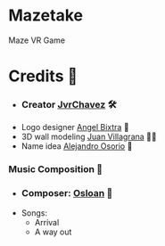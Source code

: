 # Mazetake
Maze VR Game

# Credits :page_facing_up:
- ### Creator [JvrChavez](https://www.linkedin.com/in/jvrchavez/) :hammer_and_wrench:
- Logo designer [Angel Bixtra](https://www.instagram.com/angelbixtra) :art:
- 3D wall modeling [Juan Villagrana](https://www.linkedin.com/in/juan-villagrana-44222b231/) :construction_worker_man:
- Name idea [Alejandro Osorio](https://www.linkedin.com/in/alejandro-osorio-b603011ba/) :brain:
### Music Composition :musical_note:
- ### Composer: [Osloan](https://www.instagram.com/osloan.gif) :musical_keyboard:
- Songs:
   - Arrival
   - A way out
